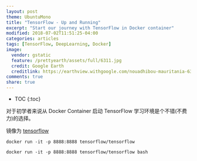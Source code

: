 ```yaml
---
layout: post
theme: UbuntuMono
title: "TensorFlow - Up and Running"
excerpt: "Start our journey with TensorFlow in Docker container"
modified: 2018-07-02T11:51:25-04:00
categories: articles
tags: [TensorFlow, DeepLearning, Docker]
image:
  vendor: gstatic
  feature: /prettyearth/assets/full/6311.jpg
  credit: Google Earth
  creditlink: https://earthview.withgoogle.com/nouadhibou-mauritania-6311
comments: true
share: true
---
```


* TOC
{:toc}

对于初学者来说从 Docker Container 启动 TensorFlow 学习环境是个不错(不费力)的选择。

镜像为 [tensorflow][docker/tensorflow]

`docker run -it -p 8888:8888 tensorflow/tensorflow`

`docker run -it -p 8888:8888 tensorflow/tensorflow bash`



[docker/tensorflow]:https://hub.docker.com/r/tensorflow/tensorflow/

[jupyter]:http://jupyter.org/
